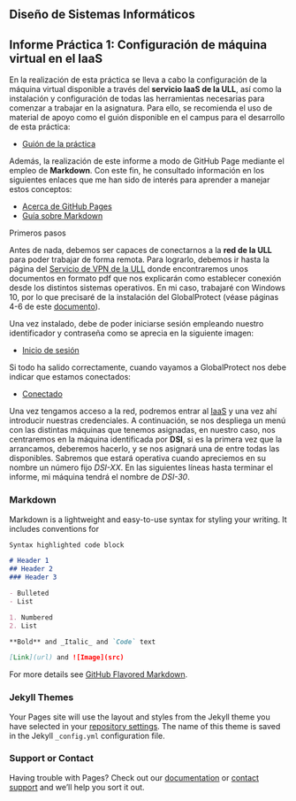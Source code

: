 ## Diseño de Sistemas Informáticos
## Informe Práctica 1: Configuración de máquina virtual en el IaaS

En la realización de esta práctica se lleva a cabo la configuración de la máquina virtual disponible a través del **servicio IaaS de la ULL**, así como la instalación y configuración de todas las herramientas necesarias para comenzar a trabajar en la asignatura. Para ello, se recomienda el uso de material de apoyo como el guión disponible en el campus para el desarrollo de esta práctica:
* [Guión de la práctica](https://ull-esit-inf-dsi-2021.github.io/prct01-iaas)

Además, la realización de este informe a modo de GitHub Page mediante el empleo de **Markdown**. Con este fin, he consultado información en los siguientes enlaces que me han sido de interés para aprender a manejar estos conceptos:
* [Acerca de GitHub Pages](https://docs.github.com/en/github/working-with-github-pages)
* [Guía sobre Markdown](https://guides.github.com/features/mastering-markdown)


Primeros pasos

Antes de nada, debemos ser capaces de conectarnos a la **red de la ULL** para poder trabajar de forma remota. Para lograrlo, debemos ir hasta la página del [Servicio de VPN de la ULL](https://www.ull.es/servicios/stic/2020/12/01/servicio-de-vpn-de-la-ull) donde encontraremos unos documentos en formato pdf que nos explicarán como establecer conexión desde los distintos sistemas operativos. En mi caso, trabajaré con Windows 10, por lo que precisaré de la instalación del GlobalProtect (véase páginas 4-6 de este [documento](https://drive.google.com/file/d/1yviLlpLFT5p0e8lXXzOQjdFYL74y5lyE/view)).

Una vez instalado, debe de poder iniciarse sesión empleando nuestro identificador y contraseña como se aprecia en la siguiente imagen:
* [Inicio de sesión](https://drive.google.com/file/d/1eFySvjDCwhkFPtZKLdo-WD8k9Ye5s7K-/view?usp=sharing)

Si todo ha salido correctamente, cuando vayamos a GlobalProtect nos debe indicar que estamos conectados:
* [Conectado](https://drive.google.com/file/d/10sw4DMZl2gRvbJaYVgMKHq7XIlDA--zU/view?usp=sharing)

Una vez tengamos acceso a la red, podremos entrar al [IaaS](https://iaas.ull.es) y una vez ahí introducir nuestras credenciales. A continuación, se nos despliega un menú con las distintas máquinas que tenemos asignadas, en nuestro caso, nos centraremos en la máquina identificada por **DSI**, si es la primera vez que la arrancamos, deberemos hacerlo, y se nos asignará una de entre todas las disponibles. Sabremos que estará operativa cuando apreciemos en su nombre un número fijo _DSI-XX_. En las siguientes líneas hasta terminar el informe, mi máquina tendrá el nombre de _DSI-30_.
### Markdown

Markdown is a lightweight and easy-to-use syntax for styling your writing. It includes conventions for

```markdown
Syntax highlighted code block

# Header 1
## Header 2
### Header 3

- Bulleted
- List

1. Numbered
2. List

**Bold** and _Italic_ and `Code` text

[Link](url) and ![Image](src)
```

For more details see [GitHub Flavored Markdown](https://guides.github.com/features/mastering-markdown/).

### Jekyll Themes

Your Pages site will use the layout and styles from the Jekyll theme you have selected in your [repository settings](https://github.com/ULL-ESIT-INF-DSI-2021/ull-esit-inf-dsi-20-21-github-campus-experts-ostream07/settings). The name of this theme is saved in the Jekyll `_config.yml` configuration file.

### Support or Contact

Having trouble with Pages? Check out our [documentation](https://docs.github.com/categories/github-pages-basics/) or [contact support](https://support.github.com/contact) and we’ll help you sort it out.
